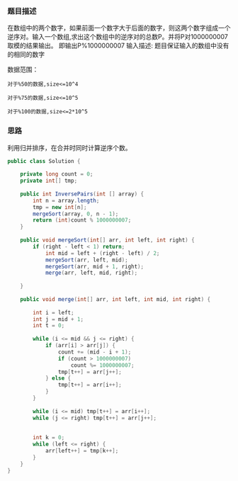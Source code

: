### 题目描述
在数组中的两个数字，如果前面一个数字大于后面的数字，则这两个数字组成一个逆序对。输入一个数组,求出这个数组中的逆序对的总数P。并将P对1000000007取模的结果输出。 即输出P%1000000007
输入描述:
题目保证输入的数组中没有的相同的数字

数据范围：

    对于%50的数据,size<=10^4

    对于%75的数据,size<=10^5

    对于%100的数据,size<=2*10^5
    
    
### 思路

利用归并排序，在合并时同时计算逆序个数。
```java
public class Solution {
    
    private long count = 0;
    private int[] tmp;
    
    public int InversePairs(int [] array) {
        int n = array.length;
        tmp = new int[n];
        mergeSort(array, 0, n - 1);
        return (int)count % 1000000007;
    }
    
    public void mergeSort(int[] arr, int left, int right) {
        if (right - left < 1) return;
            int mid = left + (right - left) / 2;
            mergeSort(arr, left, mid);
            mergeSort(arr, mid + 1, right);
            merge(arr, left, mid, right);
        
    }
    
    public void merge(int[] arr, int left, int mid, int right) {
        
        int i = left;
        int j = mid + 1;
        int t = 0;
        
        while (i <= mid && j <= right) {
            if (arr[i] > arr[j]) {
                count += (mid - i + 1);
                if (count > 1000000007) 
                    count %= 1000000007;
                tmp[t++] = arr[j++];
            } else {
                tmp[t++] = arr[i++];
            }
        }
        
        while (i <= mid) tmp[t++] = arr[i++];
        while (j <= right) tmp[t++] = arr[j++];
        
        
        int k = 0;
        while (left <= right) {
            arr[left++] = tmp[k++];
        }
    }
}
```